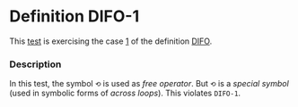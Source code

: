 # Definition DIFO-1

This [test](.) is exercising the case [1](../Readme.md) of the definition [DIFO](../../difo/Readme.md).

### Description

In this test, the symbol `⟲` is used as *free operator*. But `⟲` is a *special symbol* (used in symbolic forms of *across loops*). This violates `DIFO-1`.
